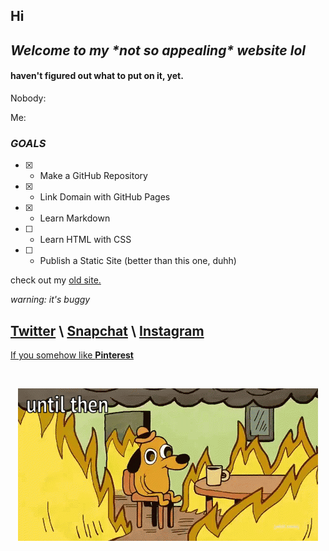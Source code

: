 ## Hi
## *Welcome to my \*not so appealing\* website lol*

#### haven't figured out what to put on it, yet.

Nobody:

Me:

### *GOALS*
- [x] - Make a GitHub Repository
- [x] - Link Domain with GitHub Pages
- [x] - Learn Markdown
- [ ] - Learn HTML with CSS
- [ ] - Publish a Static Site (better than this one, duhh)

check out my [old site.](https://sites.google.com/view/socialsss/) 
 
*warning: it's buggy* 

## [Twitter](https://twitter.com/lltejasll) \ [Snapchat](https://snapchat.com/add/lltejasll) \ [Instagram](https://instagram.com/tejasx5)



<a href="https://www.pinterest.com/lltejasll/" title="Pins by Tejas" target="_blank">If you somehow like <b>Pinterest</b></a>

<br>
<p align="center">
  <img src="https://raw.githubusercontent.com/AmplifyLow/01/master/Resources/this-is-fine.gif">
  <br>
  <br>
</p>
